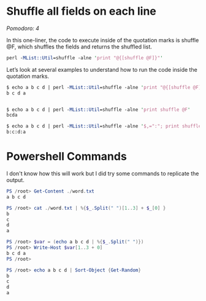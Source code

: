 
# Shuffle all fields on each line

*Pomodoro: 4*

In this one-liner, the code to execute inside of the quotation marks is shuffle @F, which shuffles the fields and returns the shuffled list.

```perl
perl -MList::Util=shuffle -alne 'print "@{[shuffle @F]}"'
```

Let’s look at several examples to understand how to run the code inside the quotation marks.

```perl
$ echo a b c d | perl -MList::Util=shuffle -alne 'print "@{[shuffle @F]}"'
b c d a


$ echo a b c d | perl -MList::Util=shuffle -alne 'print shuffle @F'
bcda

$ echo a b c d | perl -MList::Util=shuffle -alne '$,=":"; print shuffle @F'
b:c:d:a
```
# Powershell Commands

I don't know how this will work but I did try some commands to replicate the output.

```powershell
PS /root> Get-Content ./word.txt                          
a b c d

PS /root> cat ./word.txt | %{$_.Split(" ")[1..3] + $_[0] }
b
c
d
a

PS /root> $var = (echo a b c d | %{$_.Split(" ")})   
PS /root> Write-Host $var[1..3 + 0]
b c d a
PS /root>

PS /root> echo a b c d | Sort-Object {Get-Random}
b
c
d
a

```